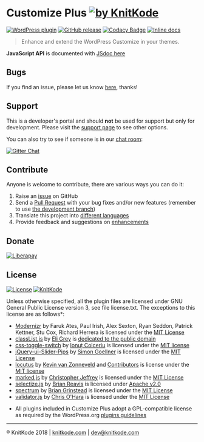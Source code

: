 # Customize Plus [![by KnitKode](https://img.shields.io/badge/by-KnitKode-lightgrey.svg?style=social)]()

[![WordPress plugin](https://img.shields.io/wordpress/plugin/v/customize-plus.svg)](https://wordpress.org/plugins/customize-plus)
[![GitHub release](https://img.shields.io/github/release/knitkode/customize-plus.svg)](https://github.com/knitkode/customize-plus/releases/latest)
[![Codacy Badge](https://api.codacy.com/project/badge/Grade/facc393563dd4ef49ff3b2dea2bd2f7c)](https://www.codacy.com/app/knitkode/customize-plus?utm_source=github.com&amp;utm_medium=referral&amp;utm_content=knitkode/customize-plus&amp;utm_campaign=Badge_Grade)
[![Inline docs](http://inch-ci.org/github/knitkode/customize-plus.svg?branch=develop&style=shields)](http://inch-ci.org/github/knitkode/customize-plus)

> Enhance and extend the WordPress Customize in your themes.

**JavaScript API** is documented with [JSdoc here](https://knitkode.com/docs/customize-plus/js/)

Bugs
---------------
If you find an issue, please let us know [here](https://github.com/knitkode/customize-plus/issues?state=open), thanks!


Support
---------------
This is a developer's portal and should **not** be used for support but only for development. Please visit the [support page](https://knitkode.com/support) to see other options.

You can also try to see if someone is in our [chat room](https://gitter.im/knitkode/customize-plus):

[![Gitter Chat](http://img.shields.io/badge/GITTER-JOIN%20CHAT-1DCE73.svg)](https://gitter.im/knitkode/customize-plus)


Contribute
---------------
Anyone is welcome to contribute, there are various ways you can do it:

1. Raise an [issue](https://github.com/knitkode/customize-plus/issues) on GitHub
2. Send a [Pull Request](https://help.github.com/articles/creating-a-pull-request/) with your bug fixes and/or new features (remember to use [the development branch](https://github.com/knitkode/customize-plus/tree/develop))
3. Translate this project into [different languages](https://translate.wordpress.org/projects/wp-plugins/customize-plus)
4. Provide feedback and suggestions on [enhancements](https://github.com/knitkode/customize-plus/issues?direction=desc&labels=Enhancement&page=1&sort=created&state=open)


Donate
---------------
[![Liberapay](https://img.shields.io/liberapay/KnitKode/receives.svg)](https://liberapay.com/KnitKode/donate)


License
---------------
 [![License](https://img.shields.io/badge/license-GPLv3-blue.svg)](https://github.com/knitkode/customize-plus/blob/master/license.txt) [![KnitKode](https://img.shields.io/badge/%C2%A9KnitKode-2017-blue.svg)](https://knitkode.com)

Unless otherwise specified, all the plugin files are licensed under GNU General Public License version 3, see file license.txt. The exceptions to this license are as follows*:

- [Modernizr](https://github.com/Modernizr/Modernizr/) by Faruk Ates, Paul Irish, Alex Sexton, Ryan Seddon, Patrick Kettner, Stu Cox, Richard Herrera is licensed under the [MIT License](https://opensource.org/licenses/MIT)
- [classList.js](https://github.com/eligrey/classList.js/) by [Eli Grey](https://eligrey.com/) is [dedicated to the public domain](https://github.com/eligrey/classList.js/blob/master/LICENSE.md)
- [css-toggle-switch](https://github.com/ghinda/css-toggle-switch) by [Ionuț Colceriu](https://ghinda.net/) is licensed under the [MIT license](https://github.com/ghinda/css-toggle-switch/blob/master/LICENSE)
- [jQuery-ui-Slider-Pips](https://github.com/simeydotme/jQuery-ui-Slider-Pips) by [Simon Goellner](http://simey.me) is licensed under the [MIT License](http://opensource.org/licenses/MIT)
- [locutus](https://github.com/kvz/locutus) by [Kevin van Zonneveld](http://kvz.io) and [Contributors](http://locutus.io/authors) is license under the [MIT license](https://github.com/kvz/locutus/blob/master/LICENSE)
- [marked.js](https://github.com/chjj/marked) by [Christopher Jeffrey](https://github.com/chjj/) is licensed under the [MIT License](https://github.com/chjj/marked/blob/master/LICENSE)
- [selectize.js](https://github.com/selectize/selectize.js/) by [Brian Reavis](http://thirdroute.com/) is licensed under [Apache v2.0](https://github.com/selectize/selectize.js/blob/master/LICENSE)
- [spectrum](https://github.com/bgrins/spectrum/) by [Brian Grinstead](http://briangrinstead.com) is licensed under the [MIT License](https://github.com/bgrins/spectrum/blob/master/LICENSE)
- [validator.js](https://github.com/chriso/validator.js) by [Chris O'Hara](https://github.com/chriso) is licensed under the [MIT License](https://github.com/chriso/validator.js/blob/master/LICENSE)

* All plugins included in Customize Plus adopt a GPL-compatible license as required by the WordPress.org [plugins guidelines](https://developer.wordpress.org/plugins/wordpress-org/detailed-plugin-guidelines/#the-guidelines)


---------------
:registered: KnitKode 2018 | [knitkode.com](https://knitkode.com) | dev@knitkode.com
